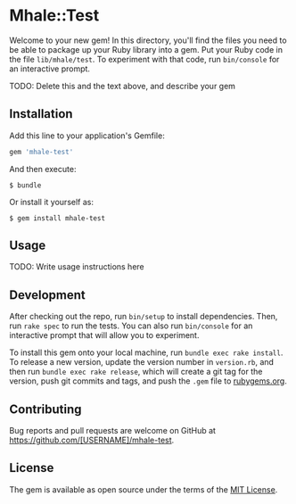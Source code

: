 # Mhale::Test

Welcome to your new gem! In this directory, you'll find the files you need to be able to package up your Ruby library into a gem. Put your Ruby code in the file `lib/mhale/test`. To experiment with that code, run `bin/console` for an interactive prompt.

TODO: Delete this and the text above, and describe your gem

## Installation

Add this line to your application's Gemfile:

```ruby
gem 'mhale-test'
```

And then execute:

    $ bundle

Or install it yourself as:

    $ gem install mhale-test

## Usage

TODO: Write usage instructions here

## Development

After checking out the repo, run `bin/setup` to install dependencies. Then, run `rake spec` to run the tests. You can also run `bin/console` for an interactive prompt that will allow you to experiment.

To install this gem onto your local machine, run `bundle exec rake install`. To release a new version, update the version number in `version.rb`, and then run `bundle exec rake release`, which will create a git tag for the version, push git commits and tags, and push the `.gem` file to [rubygems.org](https://rubygems.org).

## Contributing

Bug reports and pull requests are welcome on GitHub at https://github.com/[USERNAME]/mhale-test.


## License

The gem is available as open source under the terms of the [MIT License](http://opensource.org/licenses/MIT).

